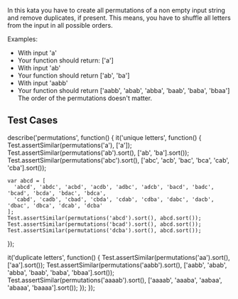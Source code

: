 In this kata you have to create all permutations of a non empty input string and remove duplicates, if present. This means, you have to shuffle all letters from the input in all possible orders.

Examples:

* With input 'a'
* Your function should return: ['a']
* With input 'ab'
* Your function should return ['ab', 'ba']
* With input 'aabb'
* Your function should return ['aabb', 'abab', 'abba', 'baab', 'baba', 'bbaa']
The order of the permutations doesn't matter.


## Test  Cases

describe('permutations', function() {
  it('unique letters', function() {
    Test.assertSimilar(permutations('a'), ['a']);
    Test.assertSimilar(permutations('ab').sort(), ['ab', 'ba'].sort());
    Test.assertSimilar(permutations('abc').sort(), ['abc', 'acb', 'bac', 'bca', 'cab', 'cba'].sort());

    var abcd = [
      'abcd', 'abdc', 'acbd', 'acdb', 'adbc', 'adcb', 'bacd', 'badc', 'bcad', 'bcda', 'bdac', 'bdca',
      'cabd', 'cadb', 'cbad', 'cbda', 'cdab', 'cdba', 'dabc', 'dacb', 'dbac', 'dbca', 'dcab', 'dcba'
    ];
    Test.assertSimilar(permutations('abcd').sort(), abcd.sort());
    Test.assertSimilar(permutations('bcad').sort(), abcd.sort());
    Test.assertSimilar(permutations('dcba').sort(), abcd.sort());
  });
  
  it('duplicate letters', function() {
    Test.assertSimilar(permutations('aa').sort(), ['aa'].sort());
    Test.assertSimilar(permutations('aabb').sort(), ['aabb', 'abab', 'abba', 'baab', 'baba', 'bbaa'].sort());
    Test.assertSimilar(permutations('aaaab').sort(), ['aaaab', 'aaaba', 'aabaa', 'abaaa', 'baaaa'].sort());
  });
});
